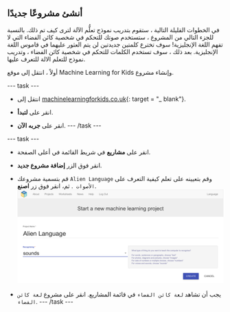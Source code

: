 ## أنشئ مشروعًا جديدًا
في الخطوات القليلة التالية ، ستقوم بتدريب نموذج تعلُّم الآلة لترى كيف تم ذلك. بالنسبة للجزء التالي من المشروع ، ستستخدم صوتك للتحكم في شخصية كائن الفضاء التي لا تفهم اللغة الإنجليزية! سوف تخترع كلمتين جديدتين لن يتم العثور عليهما في قاموس اللغة الإنجليزية. بعد ذلك ، سوف تستخدم الكلمات للتحكم في شخصية كائن الفضاء ، وتدريب نموذج للتعلم الالة للتعرف عليها.

أولاً ، انتقل إلى موقع Machine Learning for Kids وإنشاء مشروع.

--- task ---
+ انتقل إلى [machinelearningforkids.co.uk](https://machinelearningforkids.co.uk/){: target = "_ blank"}.

+ انقر على **لتبدأ**.

+ انقر على **جربه الآن**. --- /task ---

--- task ---
+ انقر على **مشاريع** في شريط القائمة في أعلى الصفحة.

+ انقر فوق الزر **إضافة مشروع جديد**.

+ قم بتسمية مشروعك `Alien Language` وقم بتعيينه على تعلم كيفية التعرف على `الأصوات `. ثم، انقر فوق زر **اصنع**. ![إنشاء مشروع](images/create.png)

+ يجب أن تشاهد `لغة كائن الفضاء` في قائمة المشاريع. انقر على مشروع `لغة كائن الفضاء`. --- /task ---
